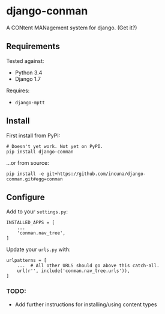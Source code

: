 # django-conman

A CONtent MANagement system for django. (Get it?)

## Requirements

Tested against:
- Python 3.4
- Django 1.7

Requires:
- `django-mptt`

## Install

First install from PyPI:

```
# Doesn't yet work. Not yet on PyPI.
pip install django-conman
```

...or from source:
```
pip install -e git+https://github.com/incuna/django-conman.git#egg=conman
```

## Configure
Add to your `settings.py`:

```
INSTALLED_APPS = [
    ...
    'conman.nav_tree',
]
```

Update your `urls.py` with:

```
urlpatterns = [
    ...  # All other URLS should go above this catch-all.
    url(r'', include('conman.nav_tree.urls')),
]
```

### TODO:
- Add further instructions for installing/using content types

